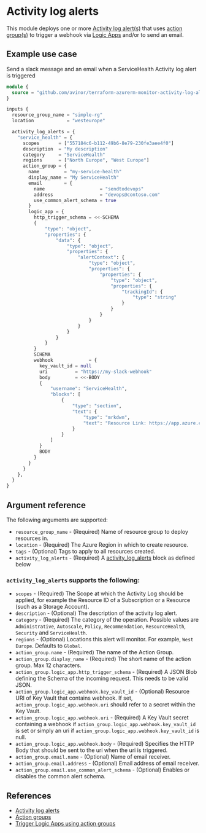 # Activity log alerts

This module deploys one or
more [Activity log alert(s)](https://docs.microsoft.com/en-us/azure/azure-monitor/alerts/activity-log-alerts)
that uses [action group(s)](https://docs.microsoft.com/en-us/azure/azure-monitor/alerts/action-groups) to trigger a
webhook via [Logic Apps](https://docs.microsoft.com/en-us/azure/connectors/connectors-native-http) and/or to send an
email.

## Example use case

Send a slack message and an email when a ServiceHealth Activity log alert is triggered

```terraform
module {
  source = "github.com/avinor/terraform-azurerm-monitor-activity-log-alerts"
}

inputs {
  resource_group_name = "simple-rg"
  location            = "westeurope"

  activity_log_alerts = {
    "service_health" = {
      scopes       = ["557184c6-b112-49b6-8e79-230fe3aee4f0"]
      description  = "My description"
      category     = "ServiceHealth"
      regions      = ["North Europe", "West Europe"]
      action_group = {
        name         = "my-service-health"
        display_name = "My ServiceHealth"
        email        = {
          name                    = "sendtodevops"
          address                 = "devops@contoso.com"
          use_common_alert_schema = true
        }
        logic_app = {
          http_trigger_schema = <<-SCHEMA
          {
              "type": "object",
              "properties": {
                  "data": {
                      "type": "object",
                      "properties": {
                          "alertContext": {
                              "type": "object",
                              "properties": {
                                  "properties": {
                                      "type": "object",
                                      "properties": {
                                          "trackingId": {
                                              "type": "string"
                                          }
                                      }
                                  }
                              }
                          }
                      }
                  }
              }
          }
          SCHEMA
          webhook             = {
            key_vault_id = null
            uri          = "https://my-slack-webhook"
            body         = <<-BODY
            {
                "username": "ServiceHealth",
                "blocks": [
                    {
                        "type": "section",
                        "text": {
                            "type": "mrkdwn",
                            "text": "Resource Link: https://app.azure.com/h/@{triggerBody()?['data']?['alertContext']?['properties']?['trackingId']}\n"
                        }
                    }
                ]
            }
            BODY
          }
        }
      }
    },
  }
}
```

## Argument reference
The following arguments are supported:
* `resource_group_name` - (Required) Name of resource group to deploy resources in.
* `location` - (Required) The Azure Region in which to create resource.
* `tags` - (Optional) Tags to apply to all resources created.
* `activity_log_alerts` - (Required) A [activity_log_alerts]() block as defined below

### `activity_log_alerts` supports the following:
* `scopes` - (Required) The Scope at which the Activity Log should be applied, for example the Resource ID of a Subscription or a Resource (such as a Storage Account).
* `description` - (Optional) The description of the activity log alert.
* `category` - (Required) The category of the operation. Possible values are `Administrative`, `Autoscale`, `Policy`, `Recommendation`, `ResourceHealth`, `Security` and `ServiceHealth`. 
* `regions` -  (Optional) Locations this alert will monitor. For example, `West Europe`. Defaults to `Global`.
* `action_group.name` - (Required) The name of the Action Group.
* `action_group.display_name` - (Required) The short name of the action group. Max 12 characters.
* `action_group.logic_app.http_trigger_schema` - (Required) A JSON Blob defining the Schema of the incoming request. This needs to be valid JSON.
* `action_group.logic_app.webhook.key_vault_id` - (Optional) Resource URI of Key Vault that contains webhook. If set, `action_group.logic_app.webhook.uri` should refer to a secret within the Key Vault.  
* `action_group.logic_app.webhook.uri` - (Required) A Key Vault secret containing a webhook if `action_group.logic_app.webhook.key_vault_id` is set or simply an uri if `action_group.logic_app.webhook.key_vault_id` is null.   
* `action_group.logic_app.webhook.body` - (Required) Specifies the HTTP Body that should be sent to the uri when the uri is triggered.  
* `action_group.email.name` - (Optional) Name of email receiver.
* `action_group.email.address` - (Optional) Email address of email receiver.
* `action_group.email.use_common_alert_schema` - (Optional) Enables or disables the common alert schema.

## References
* [Activity log alerts](https://docs.microsoft.com/en-us/azure/azure-monitor/alerts/activity-log-alerts)
* [Action groups](https://docs.microsoft.com/en-us/azure/azure-monitor/alerts/action-groups)
* [Trigger Logic Apps using action groups](https://docs.microsoft.com/en-us/azure/azure-monitor/alerts/action-groups-logic-app)
